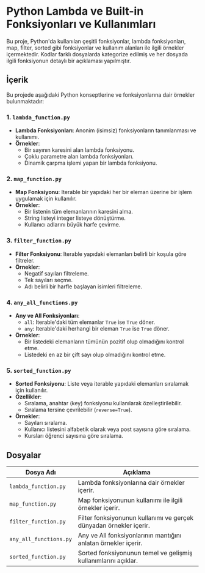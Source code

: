 # Python Lambda ve Built-in Fonksiyonları ve Kullanımları  

Bu proje, Python'da kullanılan çeşitli fonksiyonlar, lambda fonksiyonları, map, filter, sorted gibi fonksiyonlar ve kullanım alanları ile ilgili örnekler içermektedir. Kodlar farklı dosyalarda kategorize edilmiş ve her dosyada ilgili fonksiyonun detaylı bir açıklaması yapılmıştır.

## İçerik  

Bu projede aşağıdaki Python konseptlerine ve fonksiyonlarına dair örnekler bulunmaktadır:  

### 1. `lambda_function.py`
- **Lambda Fonksiyonları**: Anonim (isimsiz) fonksiyonların tanımlanması ve kullanımı.
- **Örnekler**: 
  - Bir sayının karesini alan lambda fonksiyonu.
  - Çoklu parametre alan lambda fonksiyonları.
  - Dinamik çarpma işlemi yapan bir lambda fonksiyonu.  

### 2. `map_function.py`
- **Map Fonksiyonu**: Iterable bir yapıdaki her bir eleman üzerine bir işlem uygulamak için kullanılır.
- **Örnekler**: 
  - Bir listenin tüm elemanlarının karesini alma.
  - String listeyi integer listeye dönüştürme.
  - Kullanıcı adlarını büyük harfe çevirme.  

### 3. `filter_function.py`
- **Filter Fonksiyonu**: Iterable yapıdaki elemanları belirli bir koşula göre filtreler.
- **Örnekler**: 
  - Negatif sayıları filtreleme.
  - Tek sayıları seçme.
  - Adı belirli bir harfle başlayan isimleri filtreleme.  

### 4. `any_all_functions.py`
- **Any ve All Fonksiyonları**: 
  - `all`: Iterable'daki tüm elemanlar `True` ise `True` döner.
  - `any`: Iterable'daki herhangi bir eleman `True` ise `True` döner.
- **Örnekler**: 
  - Bir listedeki elemanların tümünün pozitif olup olmadığını kontrol etme.
  - Listedeki en az bir çift sayı olup olmadığını kontrol etme.  

### 5. `sorted_function.py`
- **Sorted Fonksiyonu**: Liste veya iterable yapıdaki elemanları sıralamak için kullanılır.
- **Özellikler**: 
  - Sıralama, anahtar (key) fonksiyonu kullanılarak özelleştirilebilir.
  - Sıralama tersine çevrilebilir (`reverse=True`).
- **Örnekler**: 
  - Sayıları sıralama.
  - Kullanıcı listesini alfabetik olarak veya post sayısına göre sıralama.
  - Kursları öğrenci sayısına göre sıralama.  

## Dosyalar  

| Dosya Adı              | Açıklama                                                                 |
|-------------------------|-------------------------------------------------------------------------|
| `lambda_function.py`    | Lambda fonksiyonlarına dair örnekler içerir.                           |
| `map_function.py`       | Map fonksiyonunun kullanımı ile ilgili örnekler içerir.                |
| `filter_function.py`    | Filter fonksiyonunun kullanımı ve gerçek dünyadan örnekler içerir.      |
| `any_all_functions.py`  | Any ve All fonksiyonlarının mantığını anlatan örnekler içerir.         |
| `sorted_function.py`    | Sorted fonksiyonunun temel ve gelişmiş kullanımlarını açıklar.         |

